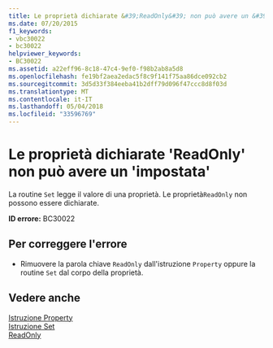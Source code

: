 ```yaml
---
title: Le proprietà dichiarate &#39;ReadOnly&#39; non può avere un &#39;impostata&#39;
ms.date: 07/20/2015
f1_keywords:
- vbc30022
- bc30022
helpviewer_keywords:
- BC30022
ms.assetid: a22eff96-8c18-47c4-9ef0-f98b2ab8a5d8
ms.openlocfilehash: fe19bf2aea2edac5f8c9f141f75aa86dce092cb2
ms.sourcegitcommit: 3d5d33f384eeba41b2dff79d096f47ccc8d8f03d
ms.translationtype: MT
ms.contentlocale: it-IT
ms.lasthandoff: 05/04/2018
ms.locfileid: "33596769"
---
```

# <a name="properties-declared-39readonly39-cannot-have-a-39set39"></a>Le proprietà dichiarate &#39;ReadOnly&#39; non può avere un &#39;impostata&#39;
La routine `Set` legge il valore di una proprietà. Le proprietà`ReadOnly` non possono essere dichiarate.  
  
 **ID errore:** BC30022  
  
## <a name="to-correct-this-error"></a>Per correggere l'errore  
  
-   Rimuovere la parola chiave `ReadOnly` dall'istruzione `Property` oppure la routine `Set` dal corpo della proprietà.  
  
## <a name="see-also"></a>Vedere anche  
 [Istruzione Property](../../visual-basic/language-reference/statements/property-statement.md)  
 [Istruzione Set](../../visual-basic/language-reference/statements/set-statement.md)  
 [ReadOnly](../../visual-basic/language-reference/modifiers/readonly.md)
